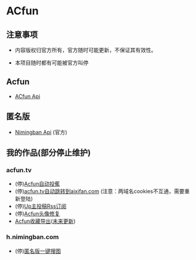 ACfun
===========
注意事项
------

- 内容版权归官方所有，官方随时可能更新，不保证其有效性。
 
- 本项目随时都有可能被官方叫停

Acfun
------
- [ACfun Api](https://github.com/zhihaofans/API/blob/master/API/ACFUN.md)

匿名版
------
- [Nimingban Api](https://www.zybuluo.com/ovear/note/151481) (官方)

我的作品(部分停止维护)
------
### acfun.tv

- (停)[Acfun自动投蕉](https://github.com/zhihaofans/Acfun/blob/master/acfun.tv/AutoSendBananas/README.md)
- (停)[acfun.tv自动跳转到aixifan.com](https://github.com/zhihaofans/Acfun/blob/master/acfun.tv/acfun2aixifan/acfun2aixifan.js) (注意：两域名cookies不互通，需要重新登陆)
- (停)[Up主投稿Rss订阅](https://github.com/zhihaofans/ac-rss/tree/master/post/README.md)
- (停)[Acfun头像修复](https://github.com/zhihaofans/Acfun/blob/master/acfun.tv/AcfunAvatarFix/acfunavatarFix.js)
- [Acfun收藏导出](https://github.com/zhihaofans/Acfun/blob/master/acfun.tv/AcExport/ac.export.js)([未来更新](https://github.com/zhihaofans/Acfun/blob/master/acfun.tv/AcExport/Will-Be-Updating.md))

### h.nimingban.com
- (停)[匿名版一键搜图](https://github.com/zhihaofans/Acfun/blob/master/h.nimingban.com/nimingban.imagesearch.js)
